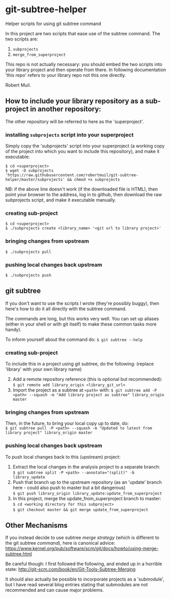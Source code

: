 # git-subtree-helper
Helper scripts for using git subtree command

In this project are two scripts that ease use of the subtree command. The two scripts are:
1. `subprojects`
1. `merge_from_superproject`

This repo is not actually necessary: you should embed the two scripts into your library project and then operate from there.
In following documentation 'this repo' refers to your library repo not this one directly.

Robert Muil.

## How to include your library repository as a sub-project in another repository:

The other repository will be referred to here as the 'superproject'.

### installing `subprojects` script into your superproject

Simply copy the 'subprojects' script into your superproject (a working copy of the project into which you want to include this repository), and make it executable:

	$ cd <superproject>
	$ wget -O subprojects 'https://raw.githubusercontent.com/robertmuil/git-subtree-helper/master/subprojects' && chmod +x subprojects
NB: if the above line doesn't work (if the downloaded file is HTML), then point your browser to the address, log in to github, then download the raw subprojects script, and make it executable manually.

### creating sub-project

	$ cd <superproject>
	$ ./subprojects create <library_name> '<git url to library project>'

### bringing changes from upstream

	$ ./subprojects pull

### pushing local changes back upstream

	$ ./subprojects push

## git subtree

If you don't want to use the scripts I wrote (they're possibly buggy), then
here's how to do it all directly with the subtree command.

The commands are long, but this works very well. You can set up aliases (either
in your shell or with git itself) to make these common tasks more handy).

To inform yourself about the command do:
	`$ git subtree --help`

### creating sub-project
To include this in a project using git subtree, do the following: (replace 'library' with your own library name)

2. Add a remote repository reference (this is optional but recommended):  
	`$ git remote add library_origin <library_git_url>`
3. Import the project as a subtree at `<path>` with:
	`$ git subtree add -P <path> --squash -m "Add library project as subtree" library_origin master`

### bringing changes from upstream
Then, in the future, to bring your local copy up to date, do:  
	`$ git subtree pull -P <path> --squash -m "Updated to latest from library project" library_origin master`

### pushing local changes back upstream
To push local changes back to this (upstream) project:

1. Extract the local changes in the analysis project to a separate branch:  
	`$ git subtree split -P <path> --annotate="(split)" -b library_update`
2. Push that branch up to the upstream repository (as an 'update' branch here - could also push to master but a bit dangerous)  
	`$ git push library_origin library_update:update_from_superproject`
3. In this project, merge the update_from_superproject branch to master:  
	`$ cd <working directory for this subproject>`  
	`$ git checkout master && git merge update_from_superproject`

## Other Mechanisms

If you instead decide to use subtree *merge strategy* (which is different to the git subtree *command*), here is canonical advice:
https://www.kernel.org/pub/software/scm/git/docs/howto/using-merge-subtree.html

Be careful though: I first followed the following, and ended up in a horrible state:
http://git-scm.com/book/en/Git-Tools-Subtree-Merging

It should also actually be possible to incorporate projects as a
'submodule', but I have read several blog entries stating that submodules
are not recommended and can cause major problems.
